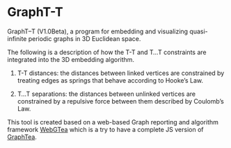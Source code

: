 # GraphT-T

GraphT–T (V1.0Beta), a program for embedding and visualizing quasi-
infinite periodic graphs in 3D Euclidean space.


The following is a description of how the T-T and T…T constraints are integrated into
the 3D embedding algorithm.

1. T-T distances: the distances between linked vertices are constrained by treating
edges as springs that behave according to Hooke’s Law.

2. T…T separations: the distances between unlinked vertices are constrained by a
repulsive force between them described by Coulomb’s Law.


This tool is created based on a web-based Graph reporting and algorithm framework [WebGTea](https://webgtea.github.io) which 
is a try to have a complete JS version of [GraphTea](http://graphtheorysoftware.com/).
